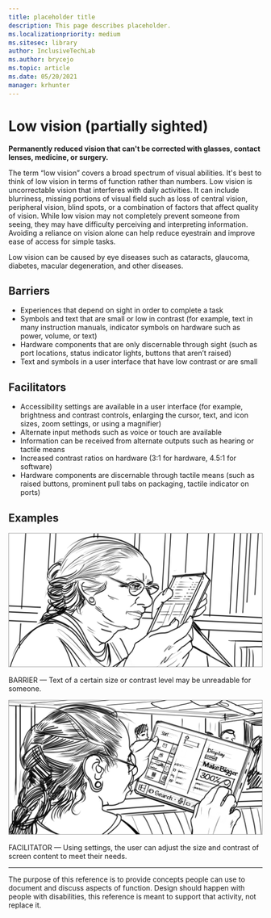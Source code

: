 ```yaml
---
title: placeholder title
description: This page describes placeholder. 
ms.localizationpriority: medium
ms.sitesec: library
author: InclusiveTechLab
ms.author: brycejo 
ms.topic: article
ms.date: 05/20/2021
manager: krhunter
---
```


# Low vision (partially sighted)

**Permanently reduced vision that can't be corrected with glasses, contact lenses, medicine, or surgery.**

The term “low vision” covers a broad spectrum of visual abilities. It's best to think of low vision in terms of function rather than numbers. Low vision is uncorrectable vision that interferes with daily activities. It can include blurriness, missing portions of visual field such as loss of central vision, peripheral vision, blind spots, or a combination of factors that affect quality of vision. While low vision may not completely prevent someone from seeing, they may have difficulty perceiving and interpreting information. Avoiding a reliance on vision alone can help reduce eyestrain and improve ease of access for simple tasks.

Low vision can be caused by eye diseases such as cataracts, glaucoma, diabetes, macular degeneration, and other diseases.

## Barriers
* Experiences that depend on sight in order to complete a task
* Symbols and text that are small or low in contrast (for example, text in many instruction manuals, indicator symbols on hardware such as power, volume, or text)
* Hardware components that are only discernable through sight (such as port locations, status indicator lights, buttons that aren’t raised)
* Text and symbols in a user interface that have low contrast or are small

## Facilitators
* Accessibility settings are available in a user interface (for example, brightness and contrast controls, enlarging the cursor, text, and icon sizes, zoom settings, or using a magnifier)​
* Alternate input methods such as voice or touch are available​
* Information can be received from alternate outputs such as hearing or tactile means​
* Increased contrast ratios on hardware (3:1 for hardware, 4.5:1 for software)​
* Hardware components are discernable through tactile means (such as raised buttons, prominent pull tabs on packaging, tactile indicator on ports)​


## Examples

![A woman holds a small tablet close to her face and squints through her glasses at it.](images/Vision_LowVision_Barrier.jpg)

BARRIER — Text of a certain size or contrast level may be unreadable for someone.

![The woman smiles as she looks at a settings screen on the tablet. She is increasing the display size so the content will look bigger.](images/Vision_LowVision_Facilitator.jpg)

FACILITATOR — Using settings, the user can adjust the size and contrast of screen content to meet their needs. 

[comment]: # (Footer statement)
___
The purpose of this reference is to provide concepts people can use to document and discuss aspects of function. Design should happen with people with disabilities, this reference is meant to support that activity, not replace it. 